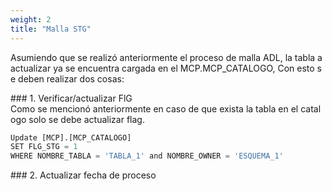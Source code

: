 ```yaml
---
weight: 2
title: "Malla STG"
---
```





Asumiendo que se realizó anteriormente el proceso de malla ADL, la tabla a actualizar ya se encuentra cargada en el MCP.MCP_CATALOGO, Con esto se deben realizar dos cosas:


### 1. Verificar/actualizar FlG 
Como se mencionó anteriormente en caso de que exista la tabla en el catalogo solo se debe actualizar flag.
```sql
Update [MCP].[MCP_CATALOGO]
SET FLG_STG = 1
WHERE NOMBRE_TABLA = 'TABLA_1' and NOMBRE_OWNER = 'ESQUEMA_1'
```

### 2. Actualizar fecha de proceso